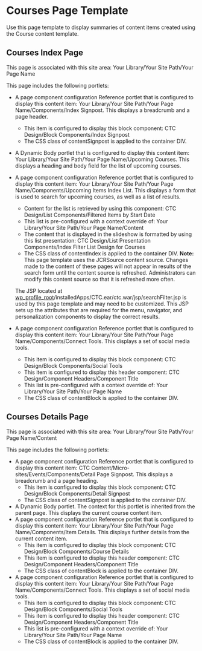 # Courses Page Template

Use this page template to display summaries of content items created using the Course content template.

## Courses Index Page

This page is associated with this site area: Your Library/Your Site Path/Your Page Name

This page includes the following portlets:

-   A page component configuration Reference portlet that is configured to display this content item: Your Library/Your Site Path/Your Page Name/Components/Index Signpost. This displays a breadcrumb and a page header.
    -   This item is configured to display this block component: CTC Design/Block Components/Index Signpost
    -   The CSS class of contentSignpost is applied to the container DIV.
-   A Dynamic Body portlet that is configured to display this content item: Your Library/Your Site Path/Your Page Name/Upcoming Courses. This displays a heading and body field for the list of upcoming courses.
-   A page component configuration Reference portlet that is configured to display this content item: Your Library/Your Site Path/Your Page Name/Components/Upcoming Items Index List. This displays a form that is used to search for upcoming courses, as well as a list of results.

    -   Content for the list is retrieved by using this component: CTC Design/List Components/Filtered Items by Start Date
    -   This list is pre-configured with a context override of: Your Library/Your Site Path/Your Page Name/Content
    -   The content that is displayed in the slideshow is formatted by using this list presentation: CTC Design/List Presentation Components/Index Filter List Design for Courses
    -   The CSS class of contentIndex is applied to the container DIV.
    **Note:** This page template uses the JCRSource content source. Changes made to the content of these pages will not appear in results of the search form until the content source is refreshed. Administrators can modify this content source so that it is refreshed more often.

    The JSP located at [wp\_profile\_root](../reference/wpsdirstr.md)/installedApps/CTC.ear/ctc.war/jsp/searchFilter.jsp is used by this page template and may need to be customized. This JSP sets up the attributes that are required for the menu, navigator, and personalization components to display the correct results.

-   A page component configuration Reference portlet that is configured to display this content item: Your Library/Your Site Path/Your Page Name/Components/Connect Tools. This displays a set of social media tools.
    -   This item is configured to display this block component: CTC Design/Block Components/Social Tools
    -   This item is configured to display this header component: CTC Design/Component Headers/Component Title
    -   This list is pre-configured with a context override of: Your Library/Your Site Path/Your Page Name
    -   The CSS class of contentBlock is applied to the container DIV.

## Courses Details Page

This page is associated with this site area: Your Library/Your Site Path/Your Page Name/Content

This page includes the following portlets:

-   A page component configuration Reference portlet that is configured to display this content item: CTC Content/Micro-sites/Events/Components/Detail Page Signpost. This displays a breadcrumb and a page heading.
    -   This item is configured to display this block component: CTC Design/Block Components/Detail Signpost
    -   The CSS class of contentSignpost is applied to the container DIV.
-   A Dynamic Body portlet. The context for this portlet is inherited from the parent page. This displays the current course content item.
-   A page component configuration Reference portlet that is configured to display this content item: Your Library/Your Site Path/Your Page Name/Components/Item Details. This displays further details from the current content item.
    -   This item is configured to display this block component: CTC Design/Block Components/Course Details
    -   This item is configured to display this header component: CTC Design/Component Headers/Component Title
    -   The CSS class of contentBlock is applied to the container DIV.
-   A page component configuration Reference portlet that is configured to display this content item: Your Library/Your Site Path/Your Page Name/Components/Connect Tools. This displays a set of social media tools.
    -   This item is configured to display this block component: CTC Design/Block Components/Social Tools
    -   This item is configured to display this header component: CTC Design/Component Headers/Component Title
    -   This list is pre-configured with a context override of: Your Library/Your Site Path/Your Page Name
    -   The CSS class of contentBlock is applied to the container DIV.


